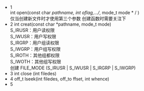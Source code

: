 *  1  
int open(const char *pathname, int oflag,.../*, mode_t mode * / )  
仅当创建新文件时才使用第三个参数
创建函数时需要关注下
*  2
int creat(const char *pathname, mode_t mode)  
S_IRUSR：用户读权限  
S_IWUSR：用户写权限  
S_IRGRP：用户组读权限  
S_IWGRP：用户组写权限  
S_IROTH：其他组都权限  
S_IWOTH：其他组写权限  
创建 FILE_MODE (S_IRUSR | S_IWUSR | S_IRGRP | S_IWGRP)
*  3
int close (int filedes)  
*  4
off_t lseek(int filedes, off_to ffset, int whence)  
*  5
